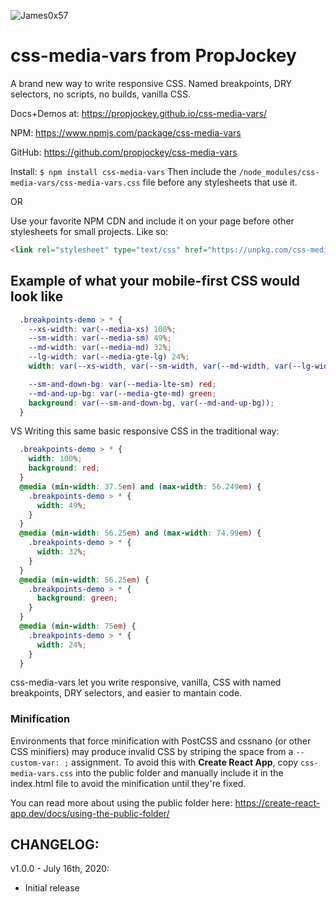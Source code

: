 ![James0x57](https://img.shields.io/badge/James0x57%20%F0%9F%91%BD-I%20made%20a%20thing!-blueviolet.svg?labelColor=222222)

# css-media-vars from PropJockey
A brand new way to write responsive CSS. Named breakpoints, DRY selectors, no scripts, no builds, vanilla CSS.

Docs+Demos at: https://propjockey.github.io/css-media-vars/

NPM: https://www.npmjs.com/package/css-media-vars

GitHub: https://github.com/propjockey/css-media-vars

Install:
`$ npm install css-media-vars`
Then include the `/node_modules/css-media-vars/css-media-vars.css` file before any stylesheets that use it.

OR

Use your favorite NPM CDN and include it on your page before other stylesheets for small projects. Like so:
```html
<link rel="stylesheet" type="text/css" href="https://unpkg.com/css-media-vars/css-media-vars.css">
```

## Example of what your mobile-first CSS would look like
```css
  .breakpoints-demo > * {
    --xs-width: var(--media-xs) 100%;
    --sm-width: var(--media-sm) 49%;
    --md-width: var(--media-md) 32%;
    --lg-width: var(--media-gte-lg) 24%;
    width: var(--xs-width, var(--sm-width, var(--md-width, var(--lg-width))));

    --sm-and-down-bg: var(--media-lte-sm) red;
    --md-and-up-bg: var(--media-gte-md) green;
    background: var(--sm-and-down-bg, var(--md-and-up-bg));
  }
```

VS Writing this same basic responsive CSS in the traditional way:
```css
  .breakpoints-demo > * {
    width: 100%;
    background: red;
  }
  @media (min-width: 37.5em) and (max-width: 56.249em) {
    .breakpoints-demo > * {
      width: 49%;
    }
  }
  @media (min-width: 56.25em) and (max-width: 74.99em) {
    .breakpoints-demo > * {
      width: 32%;
    }
  }
  @media (min-width: 56.25em) {
    .breakpoints-demo > * {
      background: green;
    }
  }
  @media (min-width: 75em) {
    .breakpoints-demo > * {
      width: 24%;
    }
  }
```

css-media-vars let you write responsive, vanilla, CSS with named breakpoints, DRY selectors, and easier to mantain code.

### Minification
Environments that force minification with PostCSS and cssnano (or other CSS minifiers) may produce invalid CSS by striping the space from a `--custom-var: ;` assignment. To avoid this with **Create React App**, copy `css-media-vars.css` into the public folder and manually include it in the index.html file to avoid the minification until they're fixed.

You can read more about using the public folder here: https://create-react-app.dev/docs/using-the-public-folder/

## CHANGELOG:

v1.0.0 - July 16th, 2020:
* Initial release
